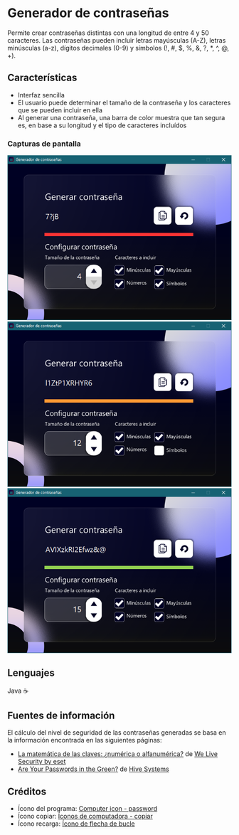 # Generador de contraseñas
Permite crear contraseñas distintas con una longitud de entre 4 y 50 caracteres. Las contraseñas pueden incluir letras mayúsculas (A-Z), letras minúsculas (a-z), dígitos decimales (0-9) y símbolos (!, #, $, %, &, ?, *, ^, @, +).

## Características
* Interfaz sencilla
* El usuario puede determinar el tamaño de la contraseña y los caracteres que se pueden incluir en ella
* Al generar una contraseña, una barra de color muestra que tan segura es, en base a su longitud y el tipo de caracteres incluídos

### Capturas de pantalla
![Contraseña de nivel de seguridad bajo](img_readme/bajo.PNG)
![Contraseña de nivel de seguridad medio](img_readme/medio.PNG)
![Contraseña de nivel de seguridad alto](img_readme/alto.PNG)

## Lenguajes
Java :coffee:

## Fuentes de información
El cálculo del nivel de seguridad de las contraseñas generadas se basa en la información encontrada en las siguientes páginas:
* [La matemática de las claves: ¿numérica o alfanumérica?](https://www.welivesecurity.com/la-es/2014/06/13/matematica-claves-numerica-alfanumerica/) de [We Live Security by eset](https://www.welivesecurity.com/la-es/)
* [Are Your Passwords in the Green?](https://www.hivesystems.io/blog/are-your-passwords-in-the-green) de [Hive Systems](https://www.hivesystems.io/)

## Créditos
* Ícono del programa: [Computer icon - password](https://www.pngwing.com/en/free-png-yqsnx)
* Ícono copiar: [Íconos de computadora - copiar](https://www.pngwing.com/es/free-png-tnvcm)
* Ícono recarga: [Ícono de flecha de bucle](https://www.klipartz.com/es/sticker-png-oclie)